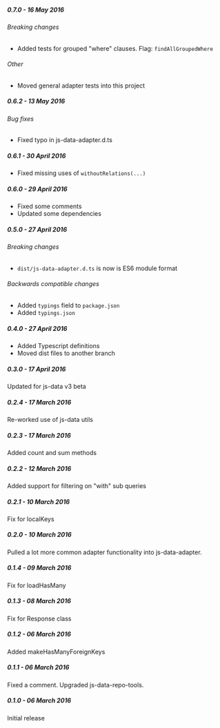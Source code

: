 ##### 0.7.0 - 16 May 2016

###### Breaking changes
- Added tests for grouped "where" clauses. Flag: `findAllGroupedWhere`

###### Other
- Moved general adapter tests into this project

##### 0.6.2 - 13 May 2016

###### Bug fixes
- Fixed typo in js-data-adapter.d.ts

##### 0.6.1 - 30 April 2016

- Fixed missing uses of `withoutRelations(...)`

##### 0.6.0 - 29 April 2016

- Fixed some comments
- Updated some dependencies

##### 0.5.0 - 27 April 2016

###### Breaking changes
- `dist/js-data-adapter.d.ts` is now is ES6 module format

###### Backwards compatible changes
- Added `typings` field to `package.json`
- Added `typings.json`

##### 0.4.0 - 27 April 2016

- Added Typescript definitions
- Moved dist files to another branch

##### 0.3.0 - 17 April 2016

Updated for js-data v3 beta

##### 0.2.4 - 17 March 2016

Re-worked use of js-data utils

##### 0.2.3 - 17 March 2016

Added count and sum methods

##### 0.2.2 - 12 March 2016

Added support for filtering on "with" sub queries

##### 0.2.1 - 10 March 2016

Fix for localKeys

##### 0.2.0 - 10 March 2016

Pulled a lot more common adapter functionality into js-data-adapter.

##### 0.1.4 - 09 March 2016

Fix for loadHasMany

##### 0.1.3 - 08 March 2016

Fix for Response class

##### 0.1.2 - 06 March 2016

Added makeHasManyForeignKeys

##### 0.1.1 - 06 March 2016

Fixed a comment. Upgraded js-data-repo-tools.

##### 0.1.0 - 06 March 2016

Initial release
